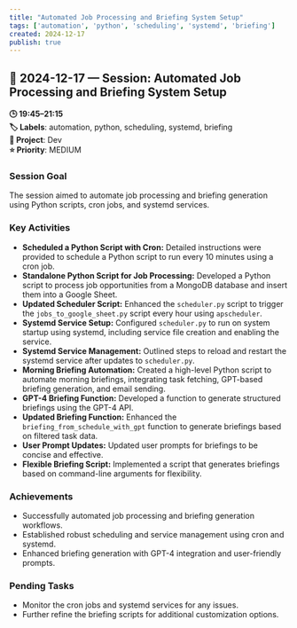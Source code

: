 ```yaml
---
title: "Automated Job Processing and Briefing System Setup"
tags: ['automation', 'python', 'scheduling', 'systemd', 'briefing']
created: 2024-12-17
publish: true
---
```


## 📅 2024-12-17 — Session: Automated Job Processing and Briefing System Setup

**🕒 19:45–21:15**  
**🏷️ Labels**: automation, python, scheduling, systemd, briefing  
**📂 Project**: Dev  
**⭐ Priority**: MEDIUM  


### Session Goal
The session aimed to automate job processing and briefing generation using Python scripts, cron jobs, and systemd services.

### Key Activities
- **Scheduled a Python Script with Cron:** Detailed instructions were provided to schedule a Python script to run every 10 minutes using a cron job.
- **Standalone Python Script for Job Processing:** Developed a Python script to process job opportunities from a MongoDB database and insert them into a Google Sheet.
- **Updated Scheduler Script:** Enhanced the `scheduler.py` script to trigger the `jobs_to_google_sheet.py` script every hour using `apscheduler`.
- **Systemd Service Setup:** Configured `scheduler.py` to run on system startup using systemd, including service file creation and enabling the service.
- **Systemd Service Management:** Outlined steps to reload and restart the systemd service after updates to `scheduler.py`.
- **Morning Briefing Automation:** Created a high-level Python script to automate morning briefings, integrating task fetching, GPT-based briefing generation, and email sending.
- **GPT-4 Briefing Function:** Developed a function to generate structured briefings using the GPT-4 API.
- **Updated Briefing Function:** Enhanced the `briefing_from_schedule_with_gpt` function to generate briefings based on filtered task data.
- **User Prompt Updates:** Updated user prompts for briefings to be concise and effective.
- **Flexible Briefing Script:** Implemented a script that generates briefings based on command-line arguments for flexibility.

### Achievements
- Successfully automated job processing and briefing generation workflows.
- Established robust scheduling and service management using cron and systemd.
- Enhanced briefing generation with GPT-4 integration and user-friendly prompts.

### Pending Tasks
- Monitor the cron jobs and systemd services for any issues.
- Further refine the briefing scripts for additional customization options.
